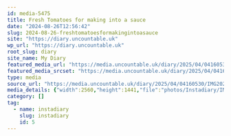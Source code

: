 ```yaml
---
id: media-5475
title: Fresh Tomatoes for making into a sauce
date: "2024-08-26T12:56:42"
slug: 2024-08-26-freshtomatoesformakingintoasauce
site: "https://diary.uncountable.uk"
wp_url: "https://diary.uncountable.uk"
root_slug: diary
site_name: My Diary
featured_media_url: "https://media.uncountable.uk/diary/2025/04/04160530/IMG20240826135642-scaled.webp"
featured_media_srcset: "https://media.uncountable.uk/diary/2025/04/04160530/IMG20240826135642-300x169.webp 300w, https://media.uncountable.uk/diary/2025/04/04160530/IMG20240826135642-1024x576.webp 1024w, https://media.uncountable.uk/diary/2025/04/04160530/IMG20240826135642-150x150.webp 150w, https://media.uncountable.uk/diary/2025/04/04160530/IMG20240826135642-640x360.webp 640w, https://media.uncountable.uk/diary/2025/04/04160530/IMG20240826135642-scaled.webp 2560w"
type: media
source_url: "https://media.uncountable.uk/diary/2025/04/04160530/IMG20240826135642-scaled.webp"
media_details: {"width":2560,"height":1441,"file":"photos/Instadiary/IMG20240826135642-scaled.webp","filesize":246728,"sizes":{"medium":{"file":"IMG20240826135642-300x169.webp","width":300,"height":169,"filesize":14396,"mime_type":"image/webp","source_url":"https://media.uncountable.uk/diary/2025/04/04160530/IMG20240826135642-300x169.webp"},"large":{"file":"IMG20240826135642-1024x576.webp","width":1024,"height":576,"filesize":86346,"mime_type":"image/webp","source_url":"https://media.uncountable.uk/diary/2025/04/04160530/IMG20240826135642-1024x576.webp"},"thumbnail":{"file":"IMG20240826135642-150x150.webp","width":150,"height":150,"filesize":7714,"mime_type":"image/webp","source_url":"https://media.uncountable.uk/diary/2025/04/04160530/IMG20240826135642-150x150.webp"},"mobwidth":{"file":"IMG20240826135642-640x360.webp","width":640,"height":360,"filesize":45450,"mime_type":"image/webp","source_url":"https://media.uncountable.uk/diary/2025/04/04160530/IMG20240826135642-640x360.webp"},"full":{"file":"IMG20240826135642-scaled.webp","width":2560,"height":1441,"mime_type":"image/webp","source_url":"https://media.uncountable.uk/diary/2025/04/04160530/IMG20240826135642-scaled.webp"}},"image_meta":{"aperture":"0","credit":"","camera":"","caption":"","created_timestamp":"0","copyright":"","focal_length":"0","iso":"0","shutter_speed":"0","title":"","orientation":"0","keywords":[]},"original_image":"IMG20240826135642.webp"}
category: []
tag:
  - name: instadiary
    slug: instadiary
    id: 5
---
```


